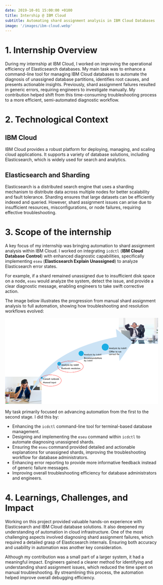 ```yaml
---
date: 2019-10-01 15:00:00 +0100
title: Intership @ IBM Cloud
subtitle: Automating shard assignment analysis in IBM Cloud Databases
image: '/images/ibm-cloud.webp'
---
```


# 1. Internship Overview
During my internship at IBM Cloud, I worked on improving the operational efficiency of Elasticsearch databases. My main task was to enhance a command-line tool for managing IBM Cloud databases to automate the diagnosis of unassigned database partitions, identifies root causes, and presents actionable insights. Previously, shard assignment failures resulted in generic errors, requiring engineers to investigate manually. My contribution helped shift from this time-consuming troubleshooting process to a more efficient, semi-automated diagnostic workflow.

# 2. Technological Context
## IBM Cloud
IBM Cloud provides a robust platform for deploying, managing, and scaling cloud applications. It supports a variety of database solutions, including Elasticsearch, which is widely used for search and analytics.

## Elasticsearch and Sharding
Elasticsearch is a distributed search engine that uses a sharding mechanism to distribute data across multiple nodes for better scalability and fault tolerance. Sharding ensures that large datasets can be efficiently indexed and queried. However, shard assignment issues can arise due to insufficient resources, misconfigurations, or node failures, requiring effective troubleshooting.

# 3. Scope of the internship

A key focus of my internship was bringing automation to shard assignment analysis within IBM Cloud. I worked on integrating ``icdctl`` (**IBM Cloud Database Control**) with enhanced diagnostic capabilities, specifically implementing ``eseu`` (**Elasticsearch Explain Unassigned**) to analyze Elasticsearch error states. 

For example, if a shard remained unassigned due to insufficient disk space on a node, ``eseu`` would analyze the system, detect the issue, and provide a clear diagnostic message, enabling engineers to take swift corrective action.

The image below illustrates the progression from manual shard assignment analysis to full automation, showing how troubleshooting and resolution workflows evolved:

![Progression from manual analysis to full automation](../../images/icdctl-automation.png)

My task primarily focused on advancing automation from the first to the second stage. I did this by:
- Enhancing the ``icdctl`` command-line tool for terminal-based database management.
- Designing and implementing the ``eseu`` command within ``icdctl`` to automate diagnosing unassigned shards.
- Ensuring the ``eseu`` command provided detailed and actionable explanations for unassigned shards, improving the troubleshooting workflow for database administrators.
- Enhancing error reporting to provide more informative feedback instead of generic failure messages.
- Improving overall troubleshooting efficiency for database administrators and engineers.

# 4. Learnings, Challenges, and Impact
Working on this project provided valuable hands-on experience with Elasticsearch and IBM Cloud database solutions. It also deepened my understanding of automation in cloud infrastructure. One of the most challenging aspects involved diagnosing shard assignment failures, which required a detailed grasp of Elasticsearch internals. Ensuring both accuracy and usability in automation was another key consideration.

Although my contribution was a small part of a larger system, it had a meaningful impact. Engineers gained a clearer method for identifying and understanding shard assignment issues, which reduced the time spent on manual troubleshooting. By streamlining this process, the automation helped improve overall debugging efficiency.
